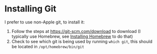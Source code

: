 # Installing Git

I prefer to use non-Apple git, to install it:

1. Follow the steps at https://git-scm.com/download to download (I typically use Homebrew, see [Installing Homebrew](../shell/PACKAGE_MANAGERS.md#homebrew) to do that)
2. Check to see which git is being used by running `which git`, this should be located in `/opt/homebrew/bin/git`
